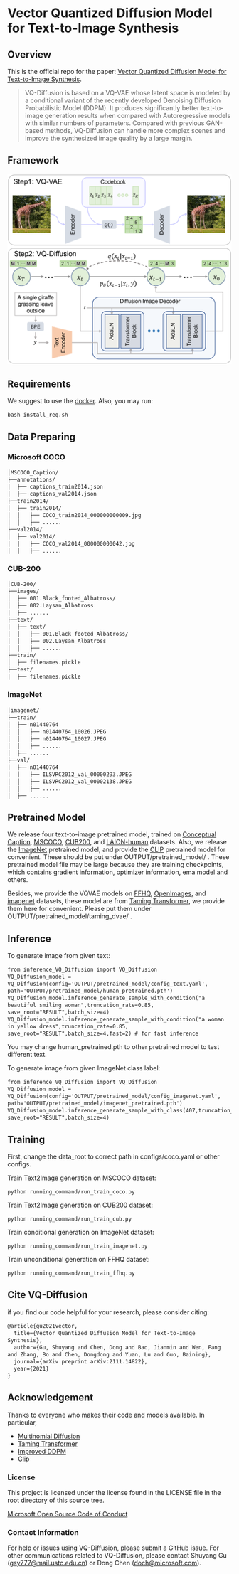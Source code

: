 # Vector Quantized Diffusion Model for Text-to-Image Synthesis

## Overview

This is the official repo for the paper: [Vector Quantized Diffusion Model for Text-to-Image Synthesis](https://arxiv.org/pdf/2111.14822.pdf).

> VQ-Diffusion is based on a VQ-VAE whose latent space is modeled by a conditional variant of the recently developed Denoising Diffusion Probabilistic Model (DDPM). It produces significantly better text-to-image generation results when compared with Autoregressive models with similar numbers of parameters. Compared with previous GAN-based methods, VQ-Diffusion can handle more complex scenes and improve the synthesized image quality by a large margin.

## Framework

<img src='figures/framework.png' width='600'>

## Requirements

We suggest to use the [docker](https://hub.docker.com/layers/164588520/cientgu/pytorch1.9.0/latest/images/sha256-e4e8694817152b4d9295242044f2e0f7f35f41cf7055ab2942a768acc42c7858?context=repo). Also, you may run:
```
bash install_req.sh
```

## Data Preparing

### Microsoft COCO

```
│MSCOCO_Caption/
├──annotations/
│  ├── captions_train2014.json
│  ├── captions_val2014.json
├──train2014/
│  ├── train2014/
│  │   ├── COCO_train2014_000000000009.jpg
│  │   ├── ......
├──val2014/
│  ├── val2014/
│  │   ├── COCO_val2014_000000000042.jpg
│  │   ├── ......
```

### CUB-200

```
│CUB-200/
├──images/
│  ├── 001.Black_footed_Albatross/
│  ├── 002.Laysan_Albatross
│  ├── ......
├──text/
│  ├── text/
│  │   ├── 001.Black_footed_Albatross/
│  │   ├── 002.Laysan_Albatross
│  │   ├── ......
├──train/
│  ├── filenames.pickle
├──test/
│  ├── filenames.pickle
```

### ImageNet

```
│imagenet/
├──train/
│  ├── n01440764
│  │   ├── n01440764_10026.JPEG
│  │   ├── n01440764_10027.JPEG
│  │   ├── ......
│  ├── ......
├──val/
│  ├── n01440764
│  │   ├── ILSVRC2012_val_00000293.JPEG
│  │   ├── ILSVRC2012_val_00002138.JPEG
│  │   ├── ......
│  ├── ......
```

## Pretrained Model
We release four text-to-image pretrained model, trained on [Conceptual Caption](https://facevcstandard.blob.core.windows.net/t-shuygu/release_model/VQ-Diffusion/pretrained_model/CC_pretrained.pth?sv=2019-12-12&st=2021-12-18T05%3A39%3A41Z&se=2028-12-19T05%3A39%3A00Z&sr=b&sp=r&sig=o6mT3jVHjJvmmwmWqt3jWv35tBlM%2BpMjf3XmlAS7osI%3D), [MSCOCO](https://facevcstandard.blob.core.windows.net/t-shuygu/release_model/VQ-Diffusion/pretrained_model/coco_pretrained.pth?sv=2019-12-12&st=2021-12-18T05%3A40%3A15Z&se=2028-12-19T05%3A40%3A00Z&sr=b&sp=r&sig=RCzwxUEw21xagqqAvpM8dIyO4ZK1s0Pkt3uc7R1WHx4%3D), [CUB200](https://facevcstandard.blob.core.windows.net/t-shuygu/release_model/VQ-Diffusion/pretrained_model/cub_pretrained.pth?sv=2019-12-12&st=2021-12-18T05%3A40%3A44Z&se=2028-12-19T05%3A40%3A00Z&sr=b&sp=r&sig=0BuaBa1Fro6jvnHQ5zAYiY0ecgu7PEMs%2BK7EtqmjL1M%3D), and [LAION-human](https://facevcstandard.blob.core.windows.net/t-shuygu/release_model/VQ-Diffusion/pretrained_model/human_pretrained.pth?sv=2019-12-12&st=2021-12-18T05%3A41%3A14Z&se=2028-12-19T05%3A41%3A00Z&sr=b&sp=r&sig=tK%2BCuX9jpikRmGKg4lvx2MBOvU2JRwu7sq9pKNAenh4%3D) datasets. Also, we release the [ImageNet](https://facevcstandard.blob.core.windows.net/t-shuygu/release_model/VQ-Diffusion/pretrained_model/imagenet_pretrained.pth?sv=2019-12-12&st=2021-12-18T05%3A42%3A24Z&se=2028-12-19T05%3A42%3A00Z&sr=b&sp=r&sig=TOS5fddB5vSGKTLBsPMC5LhpyWRbZTlQKeIJrlQmiyg%3D) pretrained model, and provide the [CLIP](https://facevcstandard.blob.core.windows.net/t-shuygu/release_model/VQ-Diffusion/pretrained_model/ViT-B-32.pt?sv=2019-12-12&st=2021-12-18T05%3A38%3A59Z&se=2028-03-19T05%3A38%3A00Z&sr=b&sp=r&sig=vjKexxaBROiGlS1iUkU7MzC0pMFjJBqSffj0SZCtVw0%3D) pretrained model for convenient. These should be put under OUTPUT/pretrained_model/ .
These pretrained model file may be large because they are training checkpoints, which contains gradient information, optimizer information, ema model and others.

Besides, we provide the VQVAE models on [FFHQ](https://facevcstandard.blob.core.windows.net/t-shuygu/release_model/VQ-Diffusion/pretrained_model/taming_dvae/vqgan_ffhq_f16_1024.pth?sv=2019-12-12&st=2021-12-21T04%3A27%3A57Z&se=2028-12-22T04%3A27%3A00Z&sr=b&sp=r&sig=zmHBBWw81qMgtYg8fFU1ivFp0iBRky17hHxiRYy%2BaJ8%3D), [OpenImages](https://facevcstandard.blob.core.windows.net/t-shuygu/release_model/VQ-Diffusion/pretrained_model/taming_dvae/taming_f8_8192_openimages_last.pth?sv=2019-12-12&st=2021-12-21T04%3A27%3A16Z&se=2028-12-22T04%3A27%3A00Z&sr=b&sp=r&sig=1emEQtO9hxA2L1%2FnLRf5NsV327keGAZKBddNabG3whM%3D), and [imagenet](https://facevcstandard.blob.core.windows.net/t-shuygu/release_model/VQ-Diffusion/pretrained_model/taming_dvae/vqgan_imagenet_f16_16384.pth?sv=2019-12-12&st=2021-12-21T04%3A28%3A27Z&se=2028-12-22T04%3A28%3A00Z&sr=b&sp=r&sig=W5LJJ23tIdkLS7QIJJcxdTdo164i3X%2BCgdDZaAREapE%3D) datasets, these model are from [Taming Transformer](https://github.com/CompVis/taming-transformers), we provide them here for convenient. Please put them under OUTPUT/pretrained_model/taming_dvae/ .

## Inference
To generate image from given text:
```
from inference_VQ_Diffusion import VQ_Diffusion
VQ_Diffusion_model = VQ_Diffusion(config='OUTPUT/pretrained_model/config_text.yaml', path='OUTPUT/pretrained_model/human_pretrained.pth')
VQ_Diffusion_model.inference_generate_sample_with_condition("a beautiful smiling woman",truncation_rate=0.85, save_root="RESULT",batch_size=4)
VQ_Diffusion_model.inference_generate_sample_with_condition("a woman in yellow dress",truncation_rate=0.85, save_root="RESULT",batch_size=4,fast=2) # for fast inference
```
You may change human_pretrained.pth to other pretrained model to test different text.

To generate image from given ImageNet class label:
```
from inference_VQ_Diffusion import VQ_Diffusion
VQ_Diffusion_model = VQ_Diffusion(config='OUTPUT/pretrained_model/config_imagenet.yaml', path='OUTPUT/pretrained_model/imagenet_pretrained.pth')
VQ_Diffusion_model.inference_generate_sample_with_class(407,truncation_rate=0.86, save_root="RESULT",batch_size=4)
```

## Training
First, change the data_root to correct path in configs/coco.yaml or other configs.

Train Text2Image generation on MSCOCO dataset:
```
python running_command/run_train_coco.py
```

Train Text2Image generation on CUB200 dataset:
```
python running_command/run_train_cub.py
```

Train conditional generation on ImageNet dataset:
```
python running_command/run_train_imagenet.py
```

Train unconditional generation on FFHQ dataset:
```
python running_command/run_train_ffhq.py
```

## Cite VQ-Diffusion
if you find our code helpful for your research, please consider citing:
```
@article{gu2021vector,
  title={Vector Quantized Diffusion Model for Text-to-Image Synthesis},
  author={Gu, Shuyang and Chen, Dong and Bao, Jianmin and Wen, Fang and Zhang, Bo and Chen, Dongdong and Yuan, Lu and Guo, Baining},
  journal={arXiv preprint arXiv:2111.14822},
  year={2021}
}
```
## Acknowledgement
Thanks to everyone who makes their code and models available. In particular,

- [Multinomial Diffusion](https://github.com/ehoogeboom/multinomial_diffusion)
- [Taming Transformer](https://github.com/CompVis/taming-transformers)
- [Improved DDPM](https://github.com/openai/improved-diffusion)
- [Clip](https://github.com/openai/CLIP)

### License
This project is licensed under the license found in the LICENSE file in the root directory of this source tree.

[Microsoft Open Source Code of Conduct](https://opensource.microsoft.com/codeofconduct)

### Contact Information
For help or issues using VQ-Diffusion, please submit a GitHub issue.
For other communications related to VQ-Diffusion, please contact Shuyang Gu (gsy777@mail.ustc.edu.cn) or Dong Chen (doch@microsoft.com).
